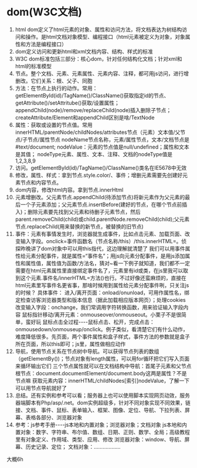 # dom(W3C文档)

1. html dom定义了html元素的对象、属性和访问方法，将文档表达为树结构访问和操作。是html文档对象模型、编程接口（html元素被定义为对象，对象属性和方法是编程接口）
2. dom定义访问和更新html和xml文档内容、结构、样式的标准
3. W3C dom标准包括三部分：核心dom，针对任何结构化文档；针对xml和html的标准模型
4. 节点。整个文档、元素、元素属性、元素内容、注释，都可用js访问，进行增删改。它们关系：根、父子、同胞
5. 方法：在节点上执行的动作。常用：getElementById(id)/TagName()/ClassName()获取指定id的节点、getAttribute()/setAttritube()获取/设置属性；appendChild(node)/remove/replaceChild(node)插入删除子节点；createAttribute/Element和appendChild区别是啥/TextNode
6. 属性：获取或设置的节点值。常用innerHTML/parentNode/childNodes/attributes节点（元素）文本值/父节点/子节点/属性节点
   nodeName节点名称，元素/属性节点，文本/文档节点是#text/document;
   nodeValue：元素的节点值是null/undefined；属性和文本是其值；
   nodeType元素、属性、文本、注释、文档的nodeType值是1,2,3,8,9
7. 访问。getElementById(id)/TagName()/ClassName()类名在IE5678中无效
8. 修改，属性、样式：拿到节点.style.color/、事件；增删元素需要先创建好元素节点和内容节点。
9. dom内容，修改html内容。拿到节点.innerHtml
10. 元素增删改。父元素节点.appendChild(待添加节点)将新元素作为父元素的最后一个子元素添加；父元素节点.insertBefore(建好的节点，在哪个节点前插入)；删除元素要先找到父元素和待删子元素节点，然后parent.removeChild(child)或child.parentNode.removeChild(child);父元素节点.replaceChild(用来替换的新节点，被替换的旧节点)
11. 事件：元素有事情发生时，浏览器就生成事件，比如点击元素、加载页面、改变输入字段。onclick=事件函数名（节点名称/this）/this.innerHTML=。侦探昨晚讲了dom对象中可以用this指代，这边理解就清楚了
    我们可以用事件属性给元素分配事件，就是属性=“事件名”；用js向元素分配事件，是用js添加属性和属性值，属性值为函数/方法名，猜对~看一下例子就知道，我们都不一定需要在html元素属性里直接绑定事件名了，元素里有id或类，在js里我可以取到这个元素.事件名/innerHTML=方法()也行。不过好像还蛮麻烦的，直接在html元素里写事件名更省事，那啥时候用到属性给元素分配事件咧，只关注js的时候？
    具体事件：
    进入/离开页面：onload/onunload，可用作属性名，绑定检查访客浏览器类型和版本信息（据此加载相应版本网页）；处理cookies
    改变输入字段：onchange，我们常调用字符转换函数，用来验证输入字段内容
    鼠标指针移动/离开元素：onmouseover/onmouseout。小栗子不是很简单，蛮好玩
    鼠标点击全过程----鼠标点击、松开，完成点击：onmousedown/onmouseup/onclick。例子类似，看清楚它们有什么动作，难度降低很多。先页面，两个事件属性和盒子样式，事件方法的参数就是盒子所在页面，所以this即可；js里，属性做相应动作
12. 导航，使用节点关系在节点树中导航。可以获得节点列表的数组（getElementBy())；节点对象有length属性，可以用for循环把它们写入页面来循环输出它们
    三个节点属性就可以在文档结构中导航：首尾子元素和父节点
    根节点：document.documentElement/document.body这两是属性？不是节点嘛
    获取元素内容：innerHTML/childNodes[索引]nodeValue，了解一下可以用节点导航就好了
13. 总结。还有实例和参考可以看；服务器上也可以使用脚本实现网页动效，服务器端脚本有Php/asp/.net。dom实例超级多，针对不同对象实现不同效果，链接、文档、事件、鼠标、表单输入、框架、图像、定位、导航、下拉列表、屏幕、表格各部分、浏览器对象
14. 参考：js参考手册----js本地和内置对象；浏览器对象；文档对象
    js本地和内置对象：数字、字符串、布尔值、数组、日期、正则、数学、全局；高级教程里有对象定义、作用域、类型、应用、修改
    浏览器对象：window、导航、屏幕、历史记录、定位；
    文档对象：………………

大概6h